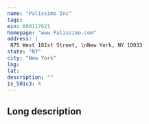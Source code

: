 ```yaml
---
name: "Palissimo Inc"
tags:
ein: 800117621
homepage: "www.Palissimo.com"
address: |
 875 West 181st Street, \nNew York, NY 10033
state: "NY"
city: "New York"
lng: 
lat: 
description: ""
is_501c3: X
---
```


## Long description


